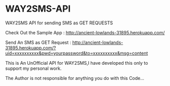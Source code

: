 # WAY2SMS-API
WAY2SMS API for sending SMS as GET REQUESTS

Check Out the Sample App : http://ancient-lowlands-31895.herokuapp.com/

Send An SMS as GET Request :
http://ancient-lowlands-31895.herokuapp.com/?uid=xxxxxxxxxx&pwd=yourpassword&to=xxxxxxxxxx&msg=content

This is An UnOfficial API for WAY2SMS,I have developed this only to support my personal work.

The Author is not responsible for anything you do with this Code...
